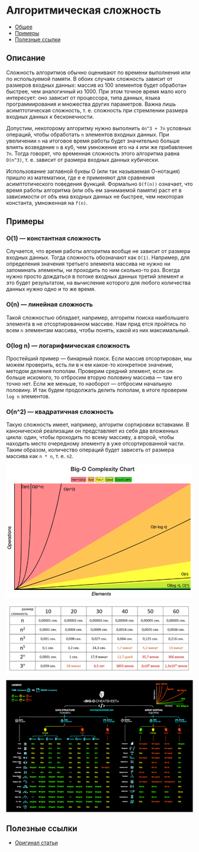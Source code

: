 # Алгоритмическая сложность

- [Общее](#общее)
- [Примеры](#примеры)
- [Полезные ссылки](#полезные-ссылки)

## Описание

Сложность алгоритмов обычно оценивают по времени выполнения или по используемой памяти. В обоих случаях сложность зависит от размеров входных данных: массив из 100 элементов будет обработан быстрее, чем аналогичный из 1000. При этом точное время мало кого интересует: оно зависит от процессора, типа данных, языка программирования и множества других параметров. Важна лишь асимптотическая сложность, т. е. сложность при стремлении размера входных данных к бесконечности.

Допустим, некоторому алгоритму нужно выполнить `4n^3 + 7n` условных операций, чтобы обработать `n` элементов входных данных. При увеличении `n` на итоговое время работы будет значительно больше влиять возведение `n` в куб, чем умножение его на `4` или же прибавление `7n`. Тогда говорят, что временная сложность этого алгоритма равна `О(n^3)`, т. е. зависит от размера входных данных кубически.

Использование заглавной буквы О (или так называемая О-нотация) пришло из математики, где е е применяют для сравнения асимптотического поведения функций. Формально `O(f(n))` означает, что время работы алгоритма (или объ ем занимаемой памяти) раст ет в зависимости от объ ема входных данных не быстрее, чем некоторая константа, умноженная на `f(n)`.



## Примеры

### O(1) — константная сложность

Случается, что время работы алгоритма вообще не зависит от размера входных данных. Тогда сложность обозначают как `O(1)`. Например, для определения значения третьего элемента массива не нужно ни запоминать элементы, ни проходить по ним сколько-то раз. Всегда нужно просто дождаться в потоке входных данных третий элемент и это будет результатом, на вычисление которого для любого количества данных нужно одно и то же время.

### O(n) — линейная сложность

Такой сложностью обладает, например, алгоритм поиска наибольшего элемента в не отсортированном массиве. Нам прид ется пройтись по всем `n` элементам массива, чтобы понять, какой из них максимальный.

### O(log n) — логарифмическая сложность

Простейший пример — бинарный поиск. Если массив отсортирован, мы можем проверить, есть ли в н ем какое-то конкретное значение, методом деления пополам. Проверим средний элемент, если он больше искомого, то отбросим вторую половину массива — там его точно нет. Если же меньше, то наоборот — отбросим начальную половину. И так будем продолжать делить пополам, в итоге проверим `log n` элементов.

### O(n^2) — квадратичная сложность

Такую сложность имеет, например, алгоритм сортировки вставками. В канонической реализации он представляет из себя два вложенных цикла: один, чтобы проходить по всему массиву, а второй, чтобы находить место очередному элементу в уже отсортированной части. Таким образом, количество операций будет зависеть от размера массива как `n * n`, т. е. `n2`.

![Complexity Chart](files/big_o/complexity_chart.png)

![Complexity Table](files/big_o/complexity_table.png)

![Big-O Cheat Sheet](files/big_o/cheatsheet.png)



## Полезные ссылки

- [Оригинал статьи](https://tproger.ru/articles/computational-complexity-explained/)